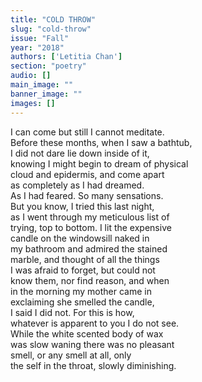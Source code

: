 ```yaml
---
title: "COLD THROW"
slug: "cold-throw"
issue: "Fall"
year: "2018"
authors: ['Letitia Chan']
section: "poetry"
audio: []
main_image: ""
banner_image: ""
images: []
---
```

I can come but still I cannot meditate.  
Before these months, when I saw a bathtub,  
I did not dare lie down inside of it,  
knowing I might begin to dream of physical  
cloud and epidermis, and come apart  
as completely as I had dreamed.  
As I had feared. So many sensations.  
But you know, I tried this last night,  
as I went through my meticulous list of  
trying, top to bottom. I lit the expensive  
candle on the windowsill naked in  
my bathroom and admired the stained  
marble, and thought of all the things  
I was afraid to forget, but could not  
know them, nor find reason, and when  
in the morning my mother came in  
exclaiming she smelled the candle,  
I said I did not. For this is how,  
whatever is apparent to you I do not see.  
While the white scented body of wax  
was slow waning there was no pleasant  
smell, or any smell at all, only  
the self in the throat, slowly diminishing.

